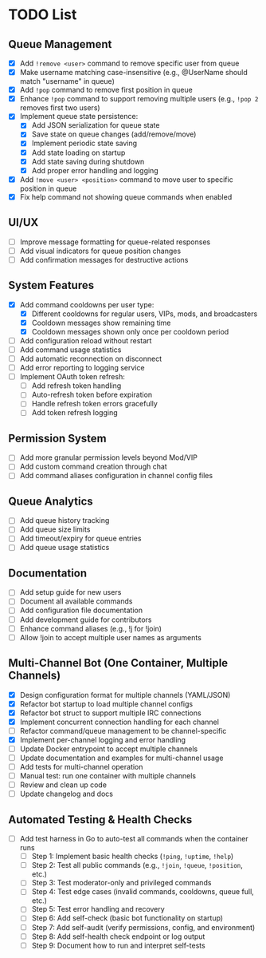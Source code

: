 # TODO List

## Queue Management
- [x] Add `!remove <user>` command to remove specific user from queue
- [x] Make username matching case-insensitive (e.g., @UserName should match "username" in queue)
- [x] Add `!pop` command to remove first position in queue
- [x] Enhance `!pop` command to support removing multiple users (e.g., `!pop 2` removes first two users)
- [x] Implement queue state persistence:
  - [x] Add JSON serialization for queue state
  - [x] Save state on queue changes (add/remove/move)
  - [x] Implement periodic state saving
  - [x] Add state loading on startup
  - [x] Add state saving during shutdown
  - [x] Add proper error handling and logging
- [x] Add `!move <user> <position>` command to move user to specific position in queue
- [x] Fix help command not showing queue commands when enabled

## UI/UX
- [ ] Improve message formatting for queue-related responses
- [ ] Add visual indicators for queue position changes
- [ ] Add confirmation messages for destructive actions

## System Features
- [x] Add command cooldowns per user type:
  - [x] Different cooldowns for regular users, VIPs, mods, and broadcasters
  - [x] Cooldown messages show remaining time
  - [x] Cooldown messages shown only once per cooldown period
- [ ] Add configuration reload without restart
- [ ] Add command usage statistics
- [ ] Add automatic reconnection on disconnect
- [ ] Add error reporting to logging service
- [ ] Implement OAuth token refresh:
  - [ ] Add refresh token handling
  - [ ] Auto-refresh token before expiration
  - [ ] Handle refresh token errors gracefully
  - [ ] Add token refresh logging

## Permission System
- [ ] Add more granular permission levels beyond Mod/VIP
- [ ] Add custom command creation through chat
- [ ] Add command aliases configuration in channel config files

## Queue Analytics
- [ ] Add queue history tracking
- [ ] Add queue size limits
- [ ] Add timeout/expiry for queue entries
- [ ] Add queue usage statistics

## Documentation
- [ ] Add setup guide for new users
- [ ] Document all available commands
- [ ] Add configuration file documentation
- [ ] Add development guide for contributors
- [ ] Enhance command aliases (e.g., !j for !join)
- [ ] Allow !join to accept multiple user names as arguments 

## Multi-Channel Bot (One Container, Multiple Channels)

- [x] Design configuration format for multiple channels (YAML/JSON)
- [x] Refactor bot startup to load multiple channel configs
- [x] Refactor bot struct to support multiple IRC connections
- [x] Implement concurrent connection handling for each channel
- [ ] Refactor command/queue management to be channel-specific
- [x] Implement per-channel logging and error handling
- [ ] Update Docker entrypoint to accept multiple channels
- [ ] Update documentation and examples for multi-channel usage
- [ ] Add tests for multi-channel operation
- [ ] Manual test: run one container with multiple channels
- [ ] Review and clean up code
- [ ] Update changelog and docs

## Automated Testing & Health Checks

- [ ] Add test harness in Go to auto-test all commands when the container runs
    - [ ] Step 1: Implement basic health checks (`!ping`, `!uptime`, `!help`)
    - [ ] Step 2: Test all public commands (e.g., `!join`, `!queue`, `!position`, etc.)
    - [ ] Step 3: Test moderator-only and privileged commands
    - [ ] Step 4: Test edge cases (invalid commands, cooldowns, queue full, etc.)
    - [ ] Step 5: Test error handling and recovery
    - [ ] Step 6: Add self-check (basic bot functionality on startup)
    - [ ] Step 7: Add self-audit (verify permissions, config, and environment)
    - [ ] Step 8: Add self-health check endpoint or log output
    - [ ] Step 9: Document how to run and interpret self-tests 